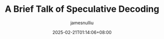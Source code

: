 ---
title: "A Brief Talk of Speculative Decoding"
date: 2025-02-21T01:14:06+08:00
lastmod: 2025-02-21T14:06:00+08:00
draft: true
author: ["jamesnulliu"]
keywords: 
    - speculative decoding
categories:
    - deeplearning
tags:
    - transformer
    - llm
    - vllm
description: A brief talk of speculative decoding in large language models.
summary: A brief talk of speculative decoding in large language models.
comments: true
images:
cover:
    image: ""
    caption: ""
    alt: ""
    relative: true
    hidden: true
---